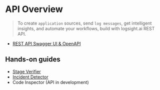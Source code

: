 # API Overview

> To create `application` sources, send `log messages`, get intelligent insights, and automate your workflows, build with logsight.ai REST API.


+ [REST API Swagger UI & OpenAPI](https://logsight.ai/swagger-ui/index.html)

## Hands-on guides

+ [Stage Verifier](https://docs.logsight.ai/#/monitor_deployments/stage_verifier)
+ [Incident Detector](https://docs.logsight.ai/#/detect_incidents/incident_detector.md)
+ Code Inspector (API in development)

